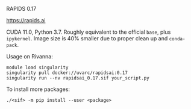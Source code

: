 RAPIDS 0.17 

https://rapids.ai

CUDA 11.0, Python 3.7. Roughly equivalent to the official `base`, plus `ipykernel`. Image size is 40% smaller due to proper clean up and `conda-pack`.

Usage on Rivanna:
```
module load singularity
singularity pull docker://uvarc/rapidsai:0.17
singularity run --nv rapidsai_0.17.sif your_script.py
```

To install more packages:
```
./<sif> -m pip install --user <package>
```
